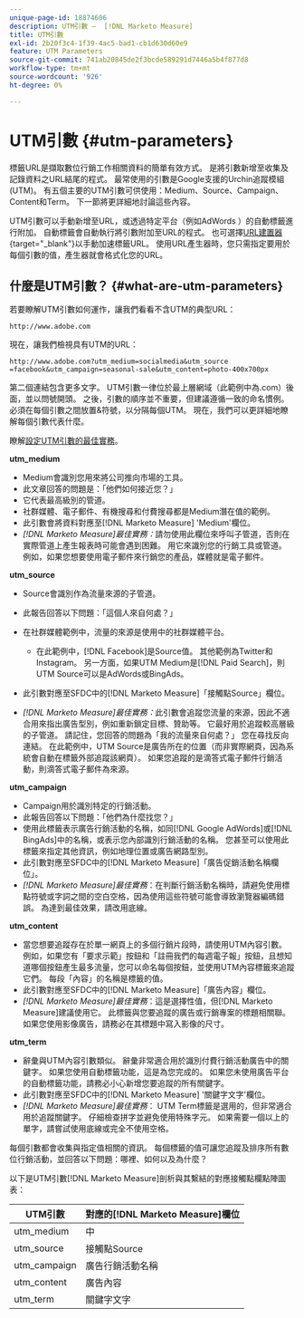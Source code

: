 ```yaml
---
unique-page-id: 18874606
description: UTM引數 —  [!DNL Marketo Measure]
title: UTM引數
exl-id: 2b20f3c4-1f39-4ac5-bad1-cb1d630d60e9
feature: UTM Parameters
source-git-commit: 741ab20845de2f3bcde589291d7446a5b4f877d8
workflow-type: tm+mt
source-wordcount: '926'
ht-degree: 0%

---
```


# UTM引數 {#utm-parameters}

標籤URL是擷取數位行銷工作相關資料的簡單有效方式。 是將引數新增至收集及記錄資料之URL結尾的程式。 最常使用的引數是Google支援的Urchin追蹤模組(UTM)。 有五個主要的UTM引數可供使用：Medium、Source、Campaign、Content和Term。 下一節將更詳細地討論這些內容。

UTM引數可以手動新增至URL，或透過特定平台（例如AdWords ）的自動標籤進行附加。 自動標籤會自動執行將引數附加至URL的程式。 也可選擇[URL建置器](https://ga-dev-tools.web.app/campaign-url-builder/){target="_blank"}以手動加速標籤URL。 使用URL產生器時，您只需指定要用於每個引數的值，產生器就會格式化您的URL。

## 什麼是UTM引數？ {#what-are-utm-parameters}

若要瞭解UTM引數如何運作，讓我們看看不含UTM的典型URL：

`http://www.adobe.com`

現在，讓我們檢視具有UTM的URL：

`http://www.adobe.com?utm_medium=socialmedia&utm_source =facebook&utm_campaign=seasonal-sale&utm_content=photo-400x700px`

第二個連結包含更多文字。 UTM引數一律位於最上層網域（此範例中為.com）後面，並以問號開頭。 之後，引數的順序並不重要，但建議遵循一致的命名慣例。 必須在每個引數之間放置&amp;符號，以分隔每個UTM。 現在，我們可以更詳細地瞭解每個引數代表什麼。

瞭解[設定UTM引數的最佳實務](/help/channel-tracking-and-setup/online-channels/best-practices-for-setting-up-utm-parameters.md)。

**utm_medium**

* Medium會識別您用來將公司推向市場的工具。
* 此文章回答的問題是：「他們如何接近您？」
* 它代表最高級別的管道。
* 社群媒體、電子郵件、有機搜尋和付費搜尋都是Medium潛在值的範例。
* 此引數會將資料對應至[!DNL Marketo Measure] &#39;Medium&#39;欄位。
* _[!DNL Marketo Measure]最佳實務：_&#x200B;請勿使用此欄位來呼叫子管道，否則在實際管道上產生報表時可能會遇到困難。 用它來識別您的行銷工具或管道。 例如，如果您想要使用電子郵件來行銷您的產品，媒體就是電子郵件。

**utm_source**

* Source會識別作為流量來源的子管道。
* 此報告回答以下問題：「這個人來自何處？」
* 在社群媒體範例中，流量的來源是使用中的社群媒體平台。
   * 在此範例中，[!DNL Facebook]是Source值。 其他範例為Twitter和Instagram。 另一方面，如果UTM Medium是[!DNL Paid Search]，則UTM Source可以是AdWords或BingAds。

* 此引數對應至SFDC中的[!DNL Marketo Measure]「接觸點Source」欄位。
* _[!DNL Marketo Measure]最佳實務：_&#x200B;此引數會追蹤您流量的來源，因此不適合用來指出廣告型別，例如重新鎖定目標、贊助等。 它最好用於追蹤較高層級的子管道。 請記住，您回答的問題為「我的流量來自何處？」 您在尋找反向連結。 在此範例中，UTM Source是廣告所在的位置（而非實際網頁，因為系統會自動在標籤外部追蹤該網頁）。 如果您追蹤的是滴答式電子郵件行銷活動，則滴答式電子郵件為來源。

**utm_campaign**

* Campaign用於識別特定的行銷活動。
* 此報告回答以下問題：「他們為什麼找您？」
* 使用此標籤表示廣告行銷活動的名稱，如同[!DNL Google AdWords]或[!DNL BingAds]中的名稱，或表示您內部識別行銷活動的名稱。 您甚至可以使用此標籤來指定其他資訊，例如地理位置或廣告網路型別。
* 此引數對應至SFDC中的[!DNL Marketo Measure]「廣告促銷活動名稱欄位」。
* _[!DNL Marketo Measure]最佳實務_：在判斷行銷活動名稱時，請避免使用標點符號或字詞之間的空白空格，因為使用這些符號可能會導致瀏覽器編碼錯誤。 為達到最佳效果，請改用底線。

**utm_content**

* 當您想要追蹤存在於單一網頁上的多個行銷片段時，請使用UTM內容引數。 例如，如果您有「要求示範」按鈕和「註冊我們的每週電子報」按鈕，且想知道哪個按鈕產生最多流量，您可以命名每個按鈕，並使用UTM內容標籤來追蹤它們。 每段「內容」的名稱是標籤的值。
* 此引數對應至SFDC中的[!DNL Marketo Measure]「廣告內容」欄位。
* _[!DNL Marketo Measure]最佳實務_：這是選擇性值，但[!DNL Marketo Measure]建議使用它。 此標籤與您要追蹤的廣告或行銷專案的標題相關聯。 如果您使用影像廣告，請務必在其標題中寫入影像的尺寸。

**utm_term**

* 辭彙與UTM內容引數類似。 辭彙非常適合用於識別付費行銷活動廣告中的關鍵字。 如果您使用自動標籤功能，這是為您完成的。 如果您未使用廣告平台的自動標籤功能，請務必小心新增您要追蹤的所有關鍵字。
* 此引數對應至SFDC中的[!DNL Marketo Measure] &#39;關鍵字文字&#39;欄位。
* _[!DNL Marketo Measure]最佳實務_： UTM Term標籤是選用的，但非常適合用於追蹤關鍵字。 仔細檢查拼字並避免使用特殊字元。 如果需要一個以上的單字，請嘗試使用底線或完全不使用空格。

每個引數都會收集與指定值相關的資訊。 每個標籤的值可讓您追蹤及排序所有數位行銷活動，並回答以下問題：哪裡、如何以及為什麼？

以下是UTM引數[!DNL Marketo Measure]剖析與其繫結的對應接觸點欄點陣圖表：

| **UTM引數** | **對應的[!DNL Marketo Measure]欄位** |
|---|---|
| utm_medium | 中 |
| utm_source | 接觸點Source |
| utm_campaign | 廣告行銷活動名稱 |
| utm_content | 廣告內容 |
| utm_term | 關鍵字文字 |
